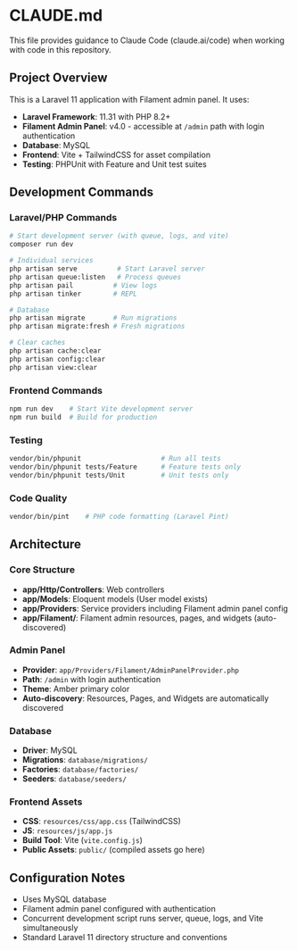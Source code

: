 # CLAUDE.md

This file provides guidance to Claude Code (claude.ai/code) when working with code in this repository.

## Project Overview

This is a Laravel 11 application with Filament admin panel. It uses:

- **Laravel Framework**: 11.31 with PHP 8.2+
- **Filament Admin Panel**: v4.0 - accessible at `/admin` path with login authentication
- **Database**: MySQL
- **Frontend**: Vite + TailwindCSS for asset compilation
- **Testing**: PHPUnit with Feature and Unit test suites

## Development Commands

### Laravel/PHP Commands
```bash
# Start development server (with queue, logs, and vite)
composer run dev

# Individual services
php artisan serve          # Start Laravel server
php artisan queue:listen   # Process queues
php artisan pail          # View logs
php artisan tinker        # REPL

# Database
php artisan migrate       # Run migrations
php artisan migrate:fresh # Fresh migrations

# Clear caches
php artisan cache:clear
php artisan config:clear
php artisan view:clear
```

### Frontend Commands
```bash
npm run dev    # Start Vite development server
npm run build  # Build for production
```

### Testing
```bash
vendor/bin/phpunit                    # Run all tests
vendor/bin/phpunit tests/Feature      # Feature tests only
vendor/bin/phpunit tests/Unit         # Unit tests only
```

### Code Quality
```bash
vendor/bin/pint    # PHP code formatting (Laravel Pint)
```

## Architecture

### Core Structure
- **app/Http/Controllers**: Web controllers
- **app/Models**: Eloquent models (User model exists)
- **app/Providers**: Service providers including Filament admin panel config
- **app/Filament/**: Filament admin resources, pages, and widgets (auto-discovered)

### Admin Panel
- **Provider**: `app/Providers/Filament/AdminPanelProvider.php`
- **Path**: `/admin` with login authentication
- **Theme**: Amber primary color
- **Auto-discovery**: Resources, Pages, and Widgets are automatically discovered

### Database
- **Driver**: MySQL
- **Migrations**: `database/migrations/`
- **Factories**: `database/factories/`
- **Seeders**: `database/seeders/`

### Frontend Assets
- **CSS**: `resources/css/app.css` (TailwindCSS)
- **JS**: `resources/js/app.js`
- **Build Tool**: Vite (`vite.config.js`)
- **Public Assets**: `public/` (compiled assets go here)

## Configuration Notes

- Uses MySQL database
- Filament admin panel configured with authentication
- Concurrent development script runs server, queue, logs, and Vite simultaneously
- Standard Laravel 11 directory structure and conventions